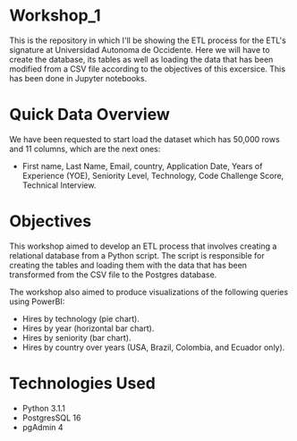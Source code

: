 # Workshop_1

This is the repository in which I'll be showing the ETL process for the ETL's signature at Universidad Autonoma de Occidente. Here we will have to create the database, its tables as well as loading the data that has been modified from a CSV file according to the objectives of this excersice. This has been done in Jupyter notebooks.

#  Quick Data Overview

 We have been requested to start load the dataset which has 50,000 rows and 11 columns, which are the next ones:
 - First name, Last Name, Email, country, Application Date, Years of Experience (YOE), Seniority Level, Technology, Code Challenge Score, Technical Interview.

# Objectives

This workshop aimed to develop an ETL process that involves creating a relational database from a Python script. The script is responsible for creating the tables and loading them with the data that has been transformed from the CSV file to the Postgres database.

The workshop also aimed to produce visualizations of the following queries using PowerBI:
- Hires by technology (pie chart).
- Hires by year (horizontal bar chart).
- Hires by seniority (bar chart).
- Hires by country over years (USA, Brazil, Colombia, and Ecuador only).

# Technologies Used
- Python 3.1.1
- PostgresSQL 16
- pgAdmin 4

# 
